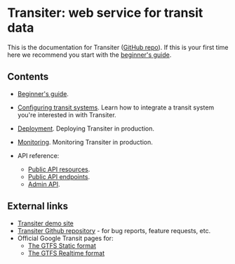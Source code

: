# Transiter: web service for transit data

This is the documentation for Transiter ([GitHub repo](https://github.com/jamespfennell/transiter)).
If this is your first time here
    we recommend you start with the
    [beginner's guide](beginner.md).


## Contents

- [Beginner's guide](beginner.md).

- [Configuring transit systems](systems.md).
    Learn how to integrate a transit system you're interested in with Transiter.

- [Deployment](deployment.md). Deploying Transiter in production.

- [Monitoring](monitoring.md). Monitoring Transiter in production.

- API reference:
    - [Public API resources](api/public_resources.md).
    - [Public API endpoints](api/public_endpoints.md).
    - [Admin API](api/admin.md).


## External links

- [Transiter demo site](https://demo.transiter.dev)
- [Transiter Github repository](https://github.com/jamespfennell/transiter) - for bug reports, feature requests, etc.
- Official Google Transit pages for:
    - [The GTFS Static format](https://developers.google.com/transit/gtfs)
    - [The GTFS Realtime format](https://developers.google.com/transit/gtfs-realtime)

